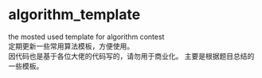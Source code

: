 # algorithm_template
the mosted used template for algorithm contest  
定期更新一些常用算法模板，方便使用。  
因代码也是基于各位大佬的代码写的，请勿用于商业化。
主要是根据题目总结的一些模板。  

